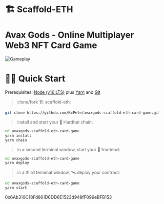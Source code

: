 # 🏗 Scaffold-ETH

# Avax Gods - Online Multiplayer Web3 NFT Card Game

![Gameplay](https://i.ibb.co/4P2C08x/image.png)

# 🏄‍♂️ Quick Start

Prerequisites: [Node (v16 LTS)](https://nodejs.org/en/download/) plus [Yarn](https://classic.yarnpkg.com/en/docs/install/) and [Git](https://git-scm.com/downloads)

> clone/fork 🏗 scaffold-eth:

```bash
git clone https://github.com/KcPele/avaxgods-scaffold-eth-card-game.git
```

> install and start your 👷‍ Hardhat chain:

```bash
cd avaxgods-scaffold-eth-card-game
yarn install
yarn chain
```

> in a second terminal window, start your 📱 frontend:

```bash
cd avaxgods-scaffold-eth-card-game
yarn deploy
```

> in a third terminal window, 🛰 deploy your contract:

```bash
cd avaxgods-scaffold-eth-card-game
yarn start


```

0x6Ab310C18Fd861D6DD6E1523d948fF099eBFB153
